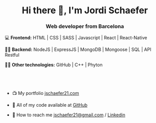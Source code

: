 <h1 align="center"> Hi there 👋, I'm Jordi Schaefer </h1>
<h3 align="center"> Web developer from Barcelona </h3>

💻 **Frontend:** HTML | CSS | SASS | Javascript | React | React-Native

👨‍💻 **Backend:** NodeJS | ExpressJS | MongoDB | Mongoose | SQL | API Restful

🕵️‍♂️ **Other technologies:** GitHub | C++ | Phyton

&nbsp;

#
[jschaefer21.com]: https://www.jschaefer21.com
- 📺 My portfolio [jschaefer21.com]

[GitHub]: https://github.com/JSchaefer21
- 🔧 All of my code available at [GitHub]

[Linkedin]: https://www.linkedin.com/in/jordi-schaefer/
- 📨 How to reach me jschaefer21@gmail.com / [Linkedin]

&nbsp;


<!--
**JSchaefer21/JSchaefer21** is a ✨ _special_ ✨ repository because its `README.md` (this file) appears on your GitHub profile.

Here are some ideas to get you started:

- 🔭 I’m currently working on ...
- 🌱 I’m currently learning ...
- 👯 I’m looking to collaborate on ...
- 🤔 I’m looking for help with ...
- 💬 Ask me about ...
- 📫 How to reach me: ...
- 😄 Pronouns: ...
- ⚡ Fun fact: ...
-->
